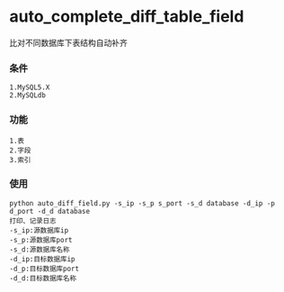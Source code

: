 # auto_complete_diff_table_field
比对不同数据库下表结构自动补齐

### 条件
	1.MySQL5.X
	2.MySQLdb

### 功能
	1.表
	2.字段
	3.索引


### 使用
	python auto_diff_field.py -s_ip -s_p s_port -s_d database -d_ip -p d_port -d_d database
	打印、记录日志
	-s_ip:源数据库ip
	-s_p:源数据库port
	-s_d:源数据库名称
	-d_ip:目标数据库ip
	-d_p:目标数据库port
	-d_d:目标数据库名称
